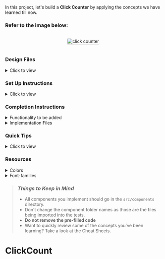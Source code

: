 In this project, let's build a **Click Counter** by applying the concepts we have learned till now.

### Refer to the image below:

<br/>
<div style="text-align: center;">
    <img src="https://assets.ccbp.in/frontend/content/react-js/click-counter-output.gif" alt="click counter" style="max-width:70%;box-shadow:0 2.8px 2.2px rgba(0, 0, 0, 0.12)">
</div>
<br/>

### Design Files

<details>
<summary>Click to view</summary>

- [Extra Small (Size < 576px) and Small (Size >= 576px)](https://assets.ccbp.in/frontend/content/react-js/click-counter-sm-output.png)
- [Medium (Size >= 768px), Large (Size >= 992px) and Extra Large (Size >= 1200px)](https://assets.ccbp.in/frontend/content/react-js/click-counter-lg-output.png)

</details>

### Set Up Instructions

<details>
<summary>Click to view</summary>

- Download dependencies by running `npm install`
- Start up the app using `npm start`
</details>

### Completion Instructions

<details>
<summary>Functionality to be added</summary>
<br/>

The app must have the following functionalities

- Initially the count of the number of clicks should be 0
- When **Click Me!** button is clicked the count of the number of clicks should be incremented by 1

</details>

<details>
<summary>Implementation Files</summary>
<br/>

Use these files to complete the implementation:

- `src/components/ClickCounter/index.js`
- `src/components/ClickCounter/index.css`
</details>

### Quick Tips

<details close>
<summary>Click to view</summary>
<br>

- You can use the below cursor CSS property for buttons to set the type of mouse cursor, to show when the mouse pointer is over an element,

  ```
    cursor: pointer;
  ```

  <br/>
   <img src="https://assets.ccbp.in/frontend/content/react-js/cursor-pointer-img.png" alt="cursor pointer" style="width:100px" />

- You can use the below outline CSS property for buttons and input elements to remove the highlighting when the elements are clicked,

  ```
    outline: none;
  ```

</details>

### Resources

<details>
<summary>Colors</summary>

<br/>

<div style="background-color: #f1f5f8 ; width: 150px; padding: 10px; color: black">Hex: #f1f5f8</div>
<div style="background-color: #2d3a35 ; width: 150px; padding: 10px; color: white">Hex: #2d3a35</div>
<div style="background-color: #c20a72 ; width: 150px; padding: 10px; color: white">Hex: #c20a72</div>
<div style="background-color: #ffffff ; width: 150px; padding: 10px; color: black">Hex: #ffffff</div>
<div style="background-color: #007bff ; width: 150px; padding: 10px; color: white">Hex: #007bff</div>

</details>

<details>
<summary>Font-families</summary>

- Roboto

</details>

> ### _Things to Keep in Mind_
>
> - All components you implement should go in the `src/components` directory.
> - Don't change the component folder names as those are the files being imported into the tests.
> - **Do not remove the pre-filled code**
> - Want to quickly review some of the concepts you’ve been learning? Take a look at the Cheat Sheets.
# ClickCount
